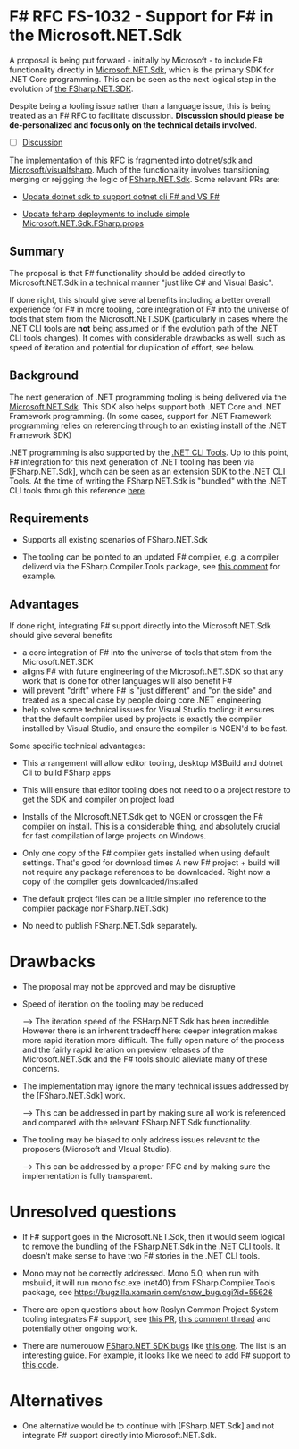 # F# RFC FS-1032 - Support for F# in the Microsoft.NET.Sdk

A proposal is being put forward - initially by Microsoft - to include F# functionality directly in [Microsoft.NET.Sdk](https://github.com/dotnet/sdk),
which is the primary SDK for .NET Core programming. This can be seen as the next logical step
in the evolution of [the FSharp.NET.SDK](https://github.com/dotnet/netcorecli-fsc/).

Despite being a tooling issue rather than a language issue, this is being treated as an F# RFC to facilitate discussion.
**Discussion should please be de-personalized and focus only on the technical details involved**.

* [ ] [Discussion](https://github.com/fsharp/fslang-design/issues/188)

The implementation of this RFC is fragmented into [dotnet/sdk](https://github.com/dotnet/sdk) and [Microsoft/visualfsharp](https://github.com/Microsoft/visualfsharp).
Much of the functionality involves transitioning, merging or rejigging the logic of [FSharp.NET.Sdk](https://github.com/dotnet/netcorecli-fsc/).
Some relevant PRs are:

* [Update dotnet sdk to support dotnet cli F# and VS F#](https://github.com/dotnet/sdk/pull/1172)

* [Update fsharp deployments to include simple Microsoft.NET.Sdk.FSharp.props](https://github.com/Microsoft/visualfsharp/pull/2993)

## Summary

The proposal is that F# functionality should be added directly to Microsoft.NET.Sdk in a
technical manner "just like C# and Visual Basic".

If done right, this should give several benefits including a better overall experience for F# in more tooling, 
core integration of F# into the universe of tools that stem from the Microsoft.NET.SDK (particularly in cases
where the .NET CLI tools are **not** being assumed or if the evolution path of the .NET CLI tools changes).
It comes with considerable drawbacks as well, such as speed of iteration and potential for duplication
of effort, see below.

## Background

The next generation of .NET programming tooling is being delivered via the [Microsoft.NET.Sdk](https://github.com/dotnet/sdk).  This SDK also
helps support both .NET Core and .NET Framework programming. (In some cases, support for .NET Framework programming relies on referencing through
to an existing install of the .NET Framework SDK)

.NET programming is also supported by the [.NET CLI Tools](https://github.com/dotnet/cli). Up to this point, F# integration for this next generation of .NET tooling has been via [FSharp.NET.Sdk], whcih can be
seen as an extension SDK to the .NET CLI Tools. At the time of writing the FSharp.NET.Sdk is "bundled" with the .NET 
CLI tools through this reference [here](https://github.com/dotnet/cli/blob/85ca206d84633d658d7363894c4ea9d59e515c1a/build/BundledSdks.props#L8).

## Requirements

* Supports all existing scenarios of FSharp.NET.Sdk

* The tooling can be pointed to an updated F# compiler, e.g. a compiler deliverd via the
  FSharp.Compiler.Tools package, see [this comment](https://github.com/dotnet/sdk/pull/1172#issuecomment-299280631) for example.


## Advantages

If done right, integrating F# support directly into the Microsoft.NET.Sdk should give several benefits
* a core integration of F# into the universe of tools that stem from the Microsoft.NET.SDK
* aligns F# with future engineering of the Microsoft.NET.SDK so that any work that is done for other languages will also benefit F# 
* will prevent "drift" where F# is "just different" and "on the side" and treated as a special case by people doing core .NET engineering.
* help solve some technical issues for Visual Studio tooling: it ensures that the default compiler used by projects is exactly the compiler installed by Visual Studio, and ensure the compiler is NGEN'd to be fast.

Some specific technical advantages:

* This arrangement will allow editor tooling, desktop MSBuild and dotnet Cli to build FSharp apps

* This will ensure that editor tooling does not need to o a project restore to get the SDK and compiler on project load

* Installs of the MIcrosoft.NET.Sdk get to NGEN or crossgen the F# compiler on install. This is a considerable thing,
  and absolutely crucial for fast  compilation of large projects on Windows.

* Only one copy of the F# compiler gets installed when using default settings. That's good for download times
  A new F# project + build will not require any package references to be downloaded. Right now a copy of the compiler gets downloaded/installed

* The default project files can be a little simpler (no reference to the compiler package nor FSharp.NET.Sdk)

* No need to publish FSharp.NET.Sdk separately.

# Drawbacks
[drawbacks]: #drawbacks

* The proposal may not be approved and may be disruptive

* Speed of iteration on the tooling may be reduced

  --> The iteration speed of the FSHarp.NET.Sdk has been incredible. However there is an inherent tradeoff
  here: deeper integration makes more rapid iteration more difficult. The fully open nature of the process
  and the fairly rapid iteration on preview releases of the Microsoft.NET.Sdk and the F# tools should
  alleviate many of these concerns.

* The implementation may ignore the many technical issues addressed by the [FSharp.NET.Sdk] work.

  --> This can be addressed in part by making sure all work is referenced and compared with the relevant FSharp.NET.Sdk functionality.

* The tooling may be biased to only address issues relevant to the proposers (Microsoft and VIsual Studio).

  --> This can be addressed by a proper RFC and by making sure the implementation is fully transparent.

# Unresolved questions
[unresolved]: #unresolved-questions

* If F# support goes in the Microsoft.NET.Sdk, then it would seem logical to remove the bundling of
  the FSharp.NET.Sdk in the .NET CLI tools.  It doesn't make sense to have two F# stories in the .NET CLI tools.

* Mono may not be correctly addressed. Mono 5.0, when run with msbuild, it will run mono fsc.exe (net40)
  from FSharp.Compiler.Tools package, see https://bugzilla.xamarin.com/show_bug.cgi?id=55626

* There are open questions about how Roslyn Common Project System tooling integrates
  F# support, see [this PR](https://github.com/dotnet/project-system/pull/1670), [this comment thread](https://github.com/dotnet/project-system/pull/1670) and 
  potentially other ongoing work.

* There are numerouow [FSharp.NET SDK bugs](https://github.com/dotnet/netcorecli-fsc/issues)
  like [this one](https://github.com/dotnet/netcorecli-fsc/issues/93). The list is an interesting guide.
  For example, it looks like we need to add F# support to [this code](https://github.com/Microsoft/msbuild/blob/master/src/Tasks/WriteCodeFragment.cs#L294).

# Alternatives
[alternatives]: #alternatives

* One alternative would be to continue with [FSharp.NET.Sdk] and not integrate F# support directly into Microsoft.NET.Sdk.




